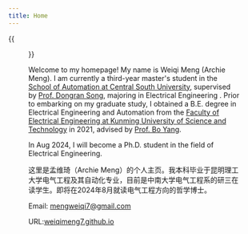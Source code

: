 ```yaml
---
title: Home
---
```


{{<figure src="/image/Myself.jpg" caption="Mount Emei Scenic Area, including Leshan Grand Buddha Scenic Area. Photo by my sister in December 2022." width="520">}}


Welcome to my homepage! My name is Weiqi Meng (Archie Meng). I am currently a third-year master's student in the [School of Automation at Central South University](https://soa.csu.edu.cn/), supervised by [Prof. Dongran Song](https://faculty.csu.edu.cn/songdongran1/zh_CN/index.htm), majoring in Electrical Engineering . Prior to embarking on my graduate study, I obtained a B.E. degree in Electrical Engineering and Automation from the [Faculty of Electrical Engineering at Kunming University of Science and Technology](https://pwee.kmust.edu.cn/index.htm) in 2021, advised by [Prof. Bo Yang](https://pwee.kmust.edu.cn/info/1036/1143.htm).

In Aug 2024, I will become a Ph.D. student in the field of Electrical Engineering.

这里是孟维琦（Archie Meng）的个人主页。我本科毕业于昆明理工大学电气工程及其自动化专业，目前是中南大学电气工程系的研三在读学生。即将在2024年8月就读电气工程方向的哲学博士。




Email: mengweiqi7@gmail.com

URL:[weiqimeng7.github.io](https://weiqimeng7.github.io/) 



